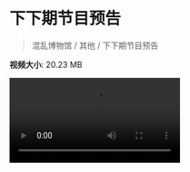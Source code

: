 # 下下期节目预告

> 混乱博物馆 / 其他 / 下下期节目预告

**视频大小**: 20.23 MB

<div class="video"><video src="https://file.hsyhx.top/archive/混乱博物馆/其他/下下期节目预告.mp4" controls preload>🤔 您的浏览器不支持 video 标签</video></div>